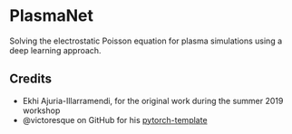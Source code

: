 # PlasmaNet

Solving the electrostatic Poisson equation for plasma simulations using a deep learning approach.

## Credits

- Ekhi Ajuria-Illarramendi, for the original work during the summer 2019 workshop
- @victoresque on GitHub for his [pytorch-template](https://docs.python.org/3/library/pathlib.html#module-pathlib)
